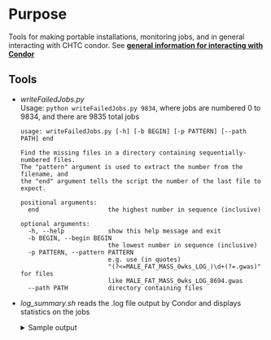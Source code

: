 # Purpose
Tools for making portable installations, monitoring jobs, and in general interacting with CHTC condor. See [**general information for interacting with Condor**](condor.md)

## Tools
* *writeFailedJobs.py*  
  Usage: `python writeFailedJobs.py 9834`, where jobs are numbered 0 to 9834, and there are 9835 total jobs
  ```
  usage: writeFailedJobs.py [-h] [-b BEGIN] [-p PATTERN] [--path PATH] end

  Find the missing files in a directory containing sequentially-numbered files.
  The "pattern" argument is used to extract the number from the filename, and
  the "end" argument tells the script the number of the last file to expect.

  positional arguments:
    end                   the highest number in sequence (inclusive)

  optional arguments:
    -h, --help            show this help message and exit
    -b BEGIN, --begin BEGIN
                          the lowest number in sequence (inclusive)
    -p PATTERN, --pattern PATTERN
                          e.g. use (in quotes)
                          "(?<=MALE_FAT_MASS_0wks_LOG_)\d+(?=.gwas)" for files
                          like MALE_FAT_MASS_0wks_LOG_8694.gwas
    --path PATH           directory containing files
  ```


* *log_summary.sh* reads the .log file output by Condor and displays statistics on the jobs
  <details><summary>Sample output</summary><pre>
  ===============================================

  Number jobs completed/submitted: 29 / 128
  Number jobs put on hold/re-submitted: 9 / 0
  Number jobs evicted: 2
  Number jobs w/ non-zero exit codes: 0

  ===============================================

  First job submitted on 04/24 11:14:54
  Last job finished on 04/24 11:24:08

  Time difference of 9.233333 mins
  Total time executing: 55.1 mins

  ===============================================

  Job duration (successful runs only, ignore dates)
                   Min.               1st Qu.                Median
  "2017-06-01 00:01:13" "2017-06-01 00:01:23" "2017-06-01 00:01:40"
                   Mean               3rd Qu.                  Max.
  "2017-06-01 00:01:52" "2017-06-01 00:02:15" "2017-06-01 00:03:31"

  ===============================================

  Disk Usage (MB):
     Min. 1st Qu.  Median    Mean 3rd Qu.    Max.
    854.7  1066.0  1151.0  1176.0  1293.0  1426.0

  Disk Allocation (MB):
     Min. 1st Qu.  Median    Mean 3rd Qu.    Max.
     2186    6914   32640   32140   34420  179500

  ===============================================

  Memory Usage (MB):
     Min. 1st Qu.  Median    Mean 3rd Qu.    Max.
      2.0     3.0     4.0   434.6     4.0  4776.0

  Memory Allocation (MB):
     Min. 1st Qu.  Median    Mean 3rd Qu.    Max.
     4096    4096    4096    5156    4096   16130

  ===============================================
  </pre></details>
  
